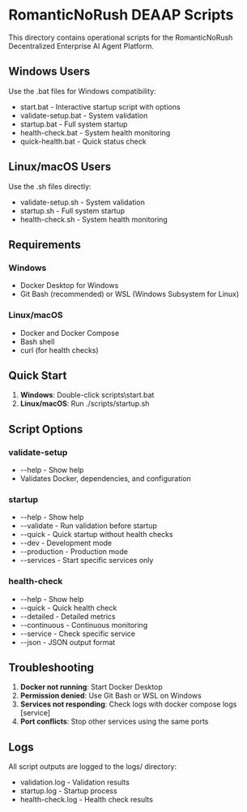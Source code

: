 ﻿# RomanticNoRush DEAAP Scripts

This directory contains operational scripts for the RomanticNoRush Decentralized Enterprise AI Agent Platform.

## Windows Users

Use the .bat files for Windows compatibility:

- start.bat - Interactive startup script with options
- validate-setup.bat - System validation
- startup.bat - Full system startup
- health-check.bat - System health monitoring
- quick-health.bat - Quick status check

## Linux/macOS Users

Use the .sh files directly:

- validate-setup.sh - System validation
- startup.sh - Full system startup  
- health-check.sh - System health monitoring

## Requirements

### Windows
- Docker Desktop for Windows
- Git Bash (recommended) or WSL (Windows Subsystem for Linux)

### Linux/macOS
- Docker and Docker Compose
- Bash shell
- curl (for health checks)

## Quick Start

1. **Windows**: Double-click scripts\start.bat
2. **Linux/macOS**: Run ./scripts/startup.sh

## Script Options

### validate-setup
- --help - Show help
- Validates Docker, dependencies, and configuration

### startup
- --help - Show help
- --validate - Run validation before startup
- --quick - Quick startup without health checks
- --dev - Development mode
- --production - Production mode
- --services <list> - Start specific services only

### health-check
- --help - Show help
- --quick - Quick health check
- --detailed - Detailed metrics
- --continuous - Continuous monitoring
- --service <name> - Check specific service
- --json - JSON output format

## Troubleshooting

1. **Docker not running**: Start Docker Desktop
2. **Permission denied**: Use Git Bash or WSL on Windows
3. **Services not responding**: Check logs with docker compose logs [service]
4. **Port conflicts**: Stop other services using the same ports

## Logs

All script outputs are logged to the logs/ directory:
- validation.log - Validation results
- startup.log - Startup process
- health-check.log - Health check results
